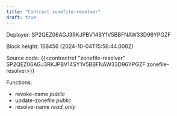 ```yaml
---
title: "Contract zonefile-resolver"
draft: true
---
```

Deployer: SP2QEZ06AGJ3RKJPBV14SY1V5BBFNAW33D96YPGZF


 



Block height: 168456 (2024-10-04T15:56:44.000Z)

Source code: {{<contractref "zonefile-resolver" SP2QEZ06AGJ3RKJPBV14SY1V5BBFNAW33D96YPGZF zonefile-resolver>}}

Functions:

* revoke-name _public_
* update-zonefile _public_
* resolve-name _read_only_
